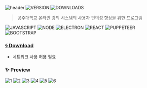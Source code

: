 ![header](https://capsule-render.vercel.app/api?type=rect&color=gradient&height=100&section=header&text=KNU%20LMS%20Scheduler&fontSize=30&fontAlign=73&fontAlignY=50)
![VERSION](https://img.shields.io/github/v/release/HyeokjaeLee/knu-lms-scheduler) ![DOWNLOADS](https://img.shields.io/github/downloads/HyeokjaeLee/knu-lms-scheduler/total)

> 공주대학교 온라인 강의 시스템의 사용자 편의성 향상을 위한 프로그램

![JAVASCRIPT](https://img.shields.io/badge/Javascript-F7DF1E?style=flat-square&logo=Javascript&logoColor=black) ![NODE](https://img.shields.io/badge/Node.js-339933?style=flat-&logo=Node.js&logoColor=white) ![ELECTRON](https://img.shields.io/badge/Electron-47848F?style=flat-square&logo=Electron&logoColor=white) ![REACT](https://img.shields.io/badge/React-61DAFB?style=flat-square&logo=react&logoColor=black) ![PUPPETEER](https://img.shields.io/badge/Puppeteer-40B5A4?style=flat-square&logo=Puppeteer&logoColor=white) ![BOOTSTRAP](https://img.shields.io/badge/Bootstrap-7952b3?style=flat-square&logo=Bootstrap&logoColor=white)

### [:cyclone: Download](https://github.com/HyeokjaeLee/knu-lms-scheduler/releases)

- 네트워크 사용 허용 필요

### ✨ Preview

![1](https://user-images.githubusercontent.com/71566740/117364986-9718b280-aef9-11eb-8455-efb59894232b.PNG)
![2](https://user-images.githubusercontent.com/71566740/117364988-98e27600-aef9-11eb-96ba-7a90f5974543.PNG)
![3](https://user-images.githubusercontent.com/71566740/117364993-9a13a300-aef9-11eb-932c-32c4e634602e.PNG)
![4](https://user-images.githubusercontent.com/71566740/117364975-954eef00-aef9-11eb-9027-54053062e7bd.PNG)
![5](https://user-images.githubusercontent.com/71566740/117364971-941dc200-aef9-11eb-9e7e-f1f5553616eb.PNG)
![6](https://user-images.githubusercontent.com/71566740/117364965-9253fe80-aef9-11eb-9e71-92a538f5bc3d.PNG)
